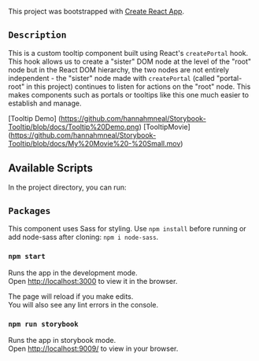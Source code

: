 This project was bootstrapped with [Create React App](https://github.com/facebook/create-react-app).

## `Description`
This is a custom tooltip component built using React's `createPortal` hook. This hook allows us to create a "sister" DOM node at the level of the "root" node but in the React DOM hierarchy, the two nodes are not entirely independent - the "sister" node made with `createPortal` (called "portal-root" in this project) continues to listen for actions on the "root" node. This makes components such as portals or tooltips like this one much easier to establish and manage.

[Tooltip Demo] (https://github.com/hannahmneal/Storybook-Tooltip/blob/docs/Tooltip%20Demo.png)
[TooltipMovie] (https://github.com/hannahmneal/Storybook-Tooltip/blob/docs/My%20Movie%20-%20Small.mov)

## Available Scripts

In the project directory, you can run:

## `Packages`

This component uses Sass for styling. Use `npm install` before running or add node-sass after cloning: `npm i node-sass`.


### `npm start`

Runs the app in the development mode.<br />
Open [http://localhost:3000](http://localhost:3000) to view it in the browser.

The page will reload if you make edits.<br />
You will also see any lint errors in the console.

### `npm run storybook`

Runs the app in storybook mode. <br />
Open [http://localhost:9009/](http//localhost:9009) to view in your browser. 


